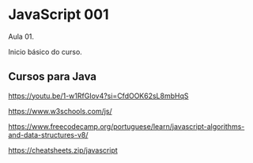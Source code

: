 # JavaScript 001

Aula 01.

Inicio básico do curso.


## Cursos para Java

https://youtu.be/1-w1RfGIov4?si=CfdOOK62sL8mbHqS

https://www.w3schools.com/js/

https://www.freecodecamp.org/portuguese/learn/javascript-algorithms-and-data-structures-v8/

https://cheatsheets.zip/javascript
